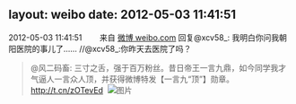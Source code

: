 layout: weibo
date: 2012-05-03 11:41:51
---
<meta name="referrer" content="no-referrer" />

2012-05-03 11:41:51  &nbsp;&nbsp;&nbsp;&nbsp;&nbsp;&nbsp; 来自 <a href="http://weibo.com/" rel="nofollow">微博 weibo.com</a>
回复@xcv58_: 我明白你问我朝阳医院的事儿了…… //@xcv58_:你昨天去医院了吗？
>  @风二码畜: 三寸之舌，强于百万粉丝。昔日帝王一言九鼎，如今同学我才气逼人一言众人顶，并获得微博特发【一言九“顶”】勋章。http://t.cn/zOTevEd ​​​
>  ![图片](https://ww1.sinaimg.cn/large/74988900tw1dhtphzzm2uj.jpg)
